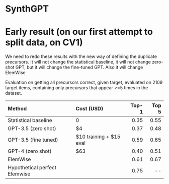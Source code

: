 # SynthGPT
 
# Early result (on our first attempt to split data, on CV1)

We need to redo these results with the new way of defining the duplicate precursors.  It will not change the statistical baseline, it will not change zero-shot GPT, but it will change the fine-tuned GPT. Also it will change ElemWise 

Evaluation on getting all precursors correct, given target, evaluated on 2109 target items, containing only precursors that appear >=5 times in the dataset.

| Method          | Cost (USD) | Top-1 | Top 5 |
| :-----           | :-------  | ----: |-----: |
| Statistical baseline | 0          |  0.35 | 0.55  |
| GPT-3.5 (zero shot) | $4  |  0.37 | 0.48  |
| GPT-3.5 (fine tuned)| $10 training + $15 eval | 0.59 | 0.65 |
| GPT-4 (zero shot) | $63 | 0.40 | 0.51 |
| ElemWise |       |  0.61  |        0.67  |
| Hypothetical perfect Elemwise |   | 0.75  |  -- |
